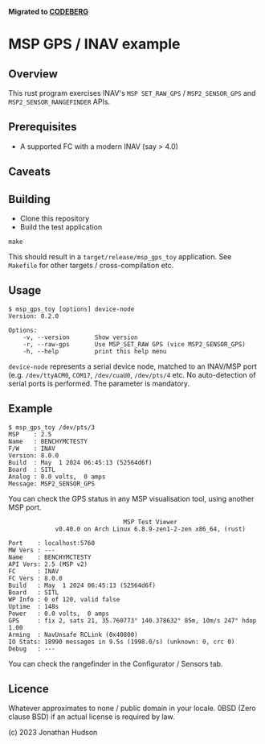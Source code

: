 **Migrated to [CODEBERG](https://codeberg.org/stronnag/msp_gps_toy)**


















# MSP GPS / INAV example

## Overview

This rust program exercises INAV's  `MSP SET_RAW_GPS` / `MSP2_SENSOR_GPS` and `MSP2_SENSOR_RANGEFINDER` APIs.

## Prerequisites

* A supported FC with a modern INAV (say > 4.0)

## Caveats


## Building

* Clone this repository
* Build the test application

 ```
 make
 ```

This should result in a `target/release/msp_gps_toy` application. See `Makefile` for other targets / cross-compilation etc.

## Usage

```
$ msp_gps_toy [options] device-node
Version: 0.2.0

Options:
    -v, --version       Show version
    -r, --raw-gps       Use MSP_SET_RAW GPS (vice MSP2_SENSOR_GPS)
    -h, --help          print this help menu
```

`device-node` represents a serial device node, matched to an INAV/MSP port (e.g. `/dev/ttyACM0`, `COM17`, `/dev/cuaU0`, `/dev/pts/4` etc. No auto-detection of serial ports is performed. The parameter is mandatory.

## Example

```
$ msp_gps_toy /dev/pts/3
MSP    : 2.5
Name   : BENCHYMCTESTY
F/W    : INAV
Version: 8.0.0
Build  : May  1 2024 06:45:13 (52564d6f)
Board  : SITL
Analog : 0.0 volts,  0 amps
Message: MSP2_SENSOR_GPS
```
You can check the GPS status in any MSP visualisation tool, using another MSP port.
```
                                MSP Test Viewer
             v0.40.0 on Arch Linux 6.8.9-zen1-2-zen x86_64, (rust)

Port    : localhost:5760
MW Vers : ---
Name    : BENCHYMCTESTY
API Vers: 2.5 (MSP v2)
FC      : INAV
FC Vers : 8.0.0
Build   : May  1 2024 06:45:13 (52564d6f)
Board   : SITL
WP Info : 0 of 120, valid false
Uptime  : 148s
Power   : 0.0 volts,  0 amps
GPS     : fix 2, sats 21, 35.760773° 140.378632° 85m, 10m/s 247° hdop 1.00
Arming  : NavUnsafe RCLink (0x40800)
IO Stats: 18990 messages in 9.5s (1998.0/s) (unknown: 0, crc 0)
Debug   : ---
```

You can check the rangefinder in the Configurator / Sensors tab.

## Licence

Whatever approximates to none / public domain in your locale. 0BSD (Zero clause BSD)  if an actual license is required by law.

(c) 2023 Jonathan Hudson
